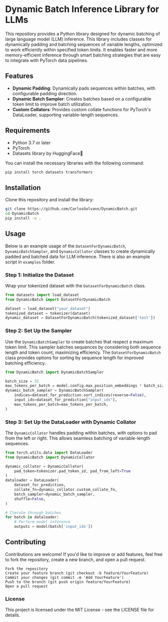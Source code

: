 # Dynamic Batch Inference Library for LLMs

This repository provides a Python library designed for dynamic batching of large language model (LLM) inference. This library includes classes for dynamically padding and batching sequences of variable lengths, optimized to work efficiently within specified token limits. It enables faster and more memory-efficient inference through smart batching strategies that are easy to integrate with PyTorch data pipelines.

## Features

- **Dynamic Padding**: Dynamically pads sequences within batches, with configurable padding direction.
- **Dynamic Batch Sampler**: Creates batches based on a configurable token limit to improve batch utilization.
- **Custom Collators**: Provides custom collate functions for PyTorch's DataLoader, supporting variable-length sequences.

## Requirements

- Python 3.7 or later
- PyTorch
- Datasets library by HuggingFace🤗

You can install the necessary libraries with the following command:

```bash
pip install torch datasets transformers
```

## Installation

Clone this repository and install the library:

```bash
git clone https://github.com/CarlosGolvano/DynamicBatch.git
cd DynamicBatch
pip install -e .
```

## Usage

Below is an example usage of the `DatasetForDynamicBatch`, `DynamicBatchSampler`, and `DynamicCollator` classes to create dynamically padded and batched data for LLM inference. There is also an example script in `examples` folder.

### Step 1: Initialize the Dataset

Wrap your tokenized dataset with the `DatasetForDynamicBatch` class.

```python
from datasets import load_dataset
from DynamicBatch import DatasetForDynamicBatch

dataset = load_dataset("your_dataset")
tokenized_dataset = tokenizer(dataset)
dynamic_dataset = DatasetForDynamicBatch(tokenized_dataset['test'])
```

### Step 2: Set Up the Sampler

Use the `DynamicBatchSampler` to create batches that respect a maximum token limit. This sampler batches sequences by considering both sequence length and token count, maximizing efficiency. The `DatasetForDynamicBatch` class provides options for sorting by sequence length for improved batching efficiency.

```python
from DynamicBatch import DynamicBatchSampler

batch_size = 32
max_tokens_per_batch = model.config.max_position_embeddings * batch_size
dynamic_batch_sampler = DynamicBatchSampler(
    indices=dataset_for_prediction.sort_indices(reverse=False),
    input_ids=dataset_for_prediction["input_ids"],
    max_tokens_per_batch=max_tokens_per_batch,
)
```

### Step 3: Set Up the DataLoader with Dynamic Collator

The `DynamicCollator` handles padding within batches, with options to pad from the left or right. This allows seamless batching of variable-length sequences.

```python
from torch.utils.data import DataLoader
from DynamicBatch import DynamicCollator

dynamic_collator = DynamicCollator(
    pad_token=tokenizer.pad_token_id, pad_from_left=True
)
dataloader = DataLoader(
    dataset_for_prediction,
    collate_fn=dynamic_collator.custom_collate_fn,
    batch_sampler=dynamic_batch_sampler,
    shuffle=False,
)

# Iterate through batches
for batch in dataloader:
    # Perform model inference
    outputs = model(batch['input_ids'])
```

## Contributing

Contributions are welcome! If you'd like to improve or add features, feel free to fork the repository, create a new branch, and open a pull request.

    Fork the repository
    Create your feature branch (git checkout -b feature/YourFeature)
    Commit your changes (git commit -m 'Add YourFeature')
    Push to the branch (git push origin feature/YourFeature)
    Open a pull request

### License

This project is licensed under the MIT License - see the LICENSE file for details.

